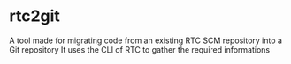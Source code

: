 # rtc2git
A tool made for migrating code from an existing RTC SCM repository into a Git repository
It uses the CLI of RTC to gather the required informations
